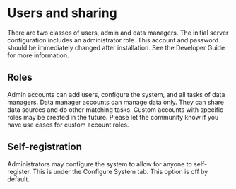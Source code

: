 # Users and sharing

There are two classes of users, admin and data managers. 
The initial server configuration includes an administrator role. 
This account and password should be immediately changed after installation. See the Developer Guide for more information.

## Roles

Admin accounts can add users, configure the system, and all tasks of data managers.
Data manager accounts can manage data only. They can share data sources and do other matching tasks.
Custom accounts with specific roles may be created in the future. 
Please let the community know if you have use cases for custom account roles.

## Self-registration
Administrators may configure the system to allow for anyone to self-register. This is under the Configure System tab. This option is off by default.




